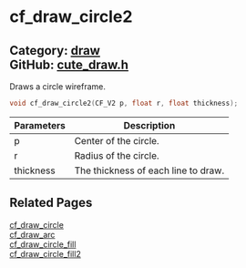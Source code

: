 [//]: # (This file is automatically generated by Cute Framework's docs parser.)
[//]: # (Do not edit this file by hand!)
[//]: # (See: https://github.com/RandyGaul/cute_framework/blob/master/samples/docs_parser.cpp)
[](../header.md ':include')

# cf_draw_circle2

Category: [draw](/api_reference?id=draw)  
GitHub: [cute_draw.h](https://github.com/RandyGaul/cute_framework/blob/master/include/cute_draw.h)  
---

Draws a circle wireframe.

```cpp
void cf_draw_circle2(CF_V2 p, float r, float thickness);
```

Parameters | Description
--- | ---
p | Center of the circle.
r | Radius of the circle.
thickness | The thickness of each line to draw.

## Related Pages

[cf_draw_circle](/draw/cf_draw_circle.md)  
[cf_draw_arc](/draw/cf_draw_arc.md)  
[cf_draw_circle_fill](/draw/cf_draw_circle_fill.md)  
[cf_draw_circle_fill2](/draw/cf_draw_circle_fill2.md)  
